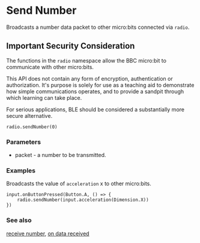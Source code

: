 # Send Number

Broadcasts a number data packet to other micro:bits connected via ``radio``.

## Important Security Consideration

The functions in the ``radio`` namespace allow the BBC micro:bit to communicate with other micro:bits.

This API does not contain any form of encryption, authentication or authorization. It's purpose is solely for use as a teaching aid to demonstrate how simple communications operates, and to provide a sandpit through which learning can take place.

For serious applications, BLE should be considered a substantially more secure alternative.

```sig
radio.sendNumber(0)
```

### Parameters

* packet - a number to be transmitted.

### Examples

Broadcasts the value of ``acceleration`` x to other micro:bits.

```blocks
input.onButtonPressed(Button.A, () => {
    radio.sendNumber(input.acceleration(Dimension.X))
})
```

### See also

[receive number](/microbit/input/receive-number), [on data received](/microbit/reference/radio/on-data-received)

